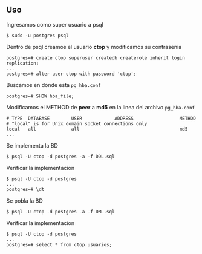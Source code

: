 ## Uso 

Ingresamos como super usuario a psql
```text
$ sudo -u postgres psql
```

Dentro de psql creamos el usuario **ctop** y modificamos su contrasenia
```text
postgres=# create ctop superuser createdb createrole inherit login replication;
...
postgres=# alter user ctop with password 'ctop';
```

Buscamos en donde esta `pg_hba.conf`

```text
postgres=# SHOW hba_file;
```

Modificamos el METHOD de **peer** a **md5** en la linea del archivo `pg_hba.conf` 
```text
# TYPE  DATABASE        USER            ADDRESS                 METHOD
# "local" is for Unix domain socket connections only
local   all             all                                     md5
...
```

Se implementa la BD 

```text
$ psql -U ctop -d postgres -a -f DDL.sql
```

Verificar la implementacion 

```text
$ psql -U ctop -d postgres 
...
postgres=# \dt
```

Se pobla la BD 

```text
$ psql -U ctop -d postgres -a -f DML.sql
```

Verificar la implementacion 

```text
$ psql -U ctop -d postgres 
...
postgres=# select * from ctop.usuarios;
```